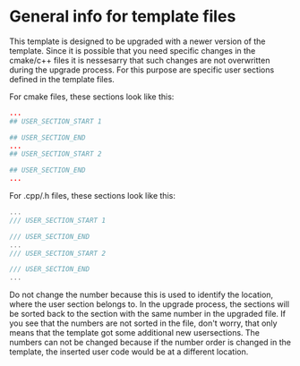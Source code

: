# General info for template files
This template is designed to be upgraded with a newer version of the template.
Since it is possible that you need specific changes in the cmake/c++ files it is nessesarry that such changes are not overwritten during the upgrade process.
For this purpose are specific user sections defined in the template files.

For cmake files, these sections look like this:<br>
``` cmake
...
## USER_SECTION_START 1

## USER_SECTION_END
...
## USER_SECTION_START 2

## USER_SECTION_END
...
``` 
For .cpp/.h files, these sections look like this:<br>
``` c++
...
/// USER_SECTION_START 1

/// USER_SECTION_END
...
/// USER_SECTION_START 2

/// USER_SECTION_END
...
``` 

Do not change the number because this is used to identify the location, where the user section belongs to.
In the upgrade process, the sections will be sorted back to the section with the same number in the upgraded file.
If you see that the numbers are not sorted in the file, don't worry, that only means that the template got some additional new usersections. 
The numbers can not be changed because if the number order is changed in the template, the inserted user code would be at a different location.

